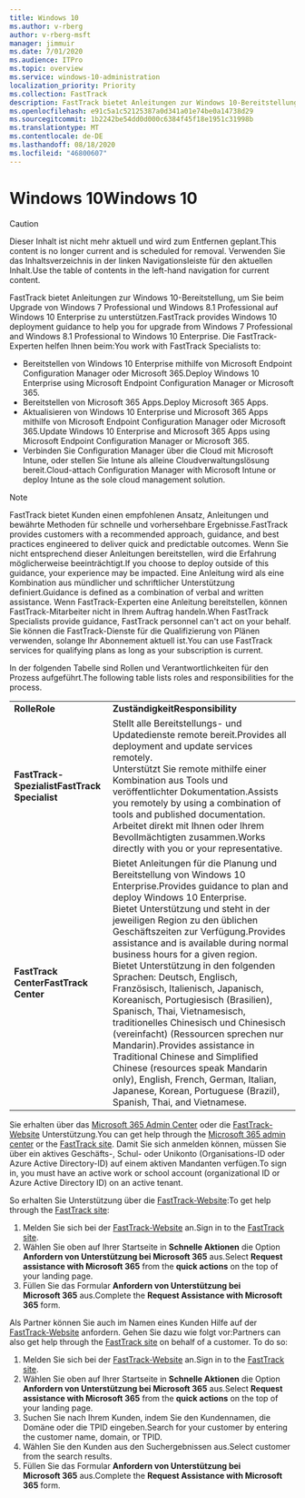 ```yaml
---
title: Windows 10
ms.author: v-rberg
author: v-rberg-msft
manager: jimmuir
ms.date: 7/01/2020
ms.audience: ITPro
ms.topic: overview
ms.service: windows-10-administration
localization_priority: Priority
ms.collection: FastTrack
description: FastTrack bietet Anleitungen zur Windows 10-Bereitstellung, um Sie beim Upgrade von Windows 7 Professional und Windows 8.1 Professional auf Windows 10 Enterprise zu unterstützen.
ms.openlocfilehash: e91c5a1c52125387a0d341a01e74be0a14738d29
ms.sourcegitcommit: 1b2242be54dd0d000c6384f45f18e1951c31998b
ms.translationtype: MT
ms.contentlocale: de-DE
ms.lasthandoff: 08/18/2020
ms.locfileid: "46800607"
---
```

# <a name="windows-10"></a><span data-ttu-id="b0a21-103">Windows 10</span><span class="sxs-lookup"><span data-stu-id="b0a21-103">Windows 10</span></span>

> [!CAUTION]
> <span data-ttu-id="b0a21-104">Dieser Inhalt ist nicht mehr aktuell und wird zum Entfernen geplant.</span><span class="sxs-lookup"><span data-stu-id="b0a21-104">This content is no longer current and is scheduled for removal.</span></span> <span data-ttu-id="b0a21-105">Verwenden Sie das Inhaltsverzeichnis in der linken Navigationsleiste für den aktuellen Inhalt.</span><span class="sxs-lookup"><span data-stu-id="b0a21-105">Use the table of contents in the left-hand navigation for current content.</span></span>

<span data-ttu-id="b0a21-106">FastTrack bietet Anleitungen zur Windows 10-Bereitstellung, um Sie beim Upgrade von Windows 7 Professional und Windows 8.1 Professional auf Windows 10 Enterprise zu unterstützen.</span><span class="sxs-lookup"><span data-stu-id="b0a21-106">FastTrack provides Windows 10 deployment guidance to help you for upgrade from Windows 7 Professional and Windows 8.1 Professional to Windows 10 Enterprise.</span></span> <span data-ttu-id="b0a21-107">Die FastTrack-Experten helfen Ihnen beim:</span><span class="sxs-lookup"><span data-stu-id="b0a21-107">You work with FastTrack Specialists to:</span></span>

- <span data-ttu-id="b0a21-108">Bereitstellen von Windows 10 Enterprise mithilfe von Microsoft Endpoint Configuration Manager oder Microsoft 365.</span><span class="sxs-lookup"><span data-stu-id="b0a21-108">Deploy Windows 10 Enterprise using Microsoft Endpoint Configuration Manager or Microsoft 365.</span></span>
- <span data-ttu-id="b0a21-109">Bereitstellen von Microsoft 365 Apps.</span><span class="sxs-lookup"><span data-stu-id="b0a21-109">Deploy Microsoft 365 Apps.</span></span> 
- <span data-ttu-id="b0a21-110">Aktualisieren von Windows 10 Enterprise und Microsoft 365 Apps mithilfe von Microsoft Endpoint Configuration Manager oder Microsoft 365.</span><span class="sxs-lookup"><span data-stu-id="b0a21-110">Update Windows 10 Enterprise and Microsoft 365 Apps using Microsoft Endpoint Configuration Manager or Microsoft 365.</span></span>
- <span data-ttu-id="b0a21-111">Verbinden Sie Configuration Manager über die Cloud mit Microsoft Intune, oder stellen Sie Intune als alleine Cloudverwaltungslösung bereit.</span><span class="sxs-lookup"><span data-stu-id="b0a21-111">Cloud-attach Configuration Manager with Microsoft Intune or deploy Intune as the sole cloud management solution.</span></span>
  
> [!NOTE]
> <span data-ttu-id="b0a21-112">FastTrack bietet Kunden einen empfohlenen Ansatz, Anleitungen und bewährte Methoden für schnelle und vorhersehbare Ergebnisse.</span><span class="sxs-lookup"><span data-stu-id="b0a21-112">FastTrack provides customers with a recommended approach, guidance, and best practices engineered to deliver quick and predictable outcomes.</span></span> <span data-ttu-id="b0a21-113">Wenn Sie nicht entsprechend dieser Anleitungen bereitstellen, wird die Erfahrung möglicherweise beeinträchtigt.</span><span class="sxs-lookup"><span data-stu-id="b0a21-113">If you choose to deploy outside of this guidance, your experience may be impacted.</span></span> <span data-ttu-id="b0a21-114">Eine Anleitung wird als eine Kombination aus mündlicher und schriftlicher Unterstützung definiert.</span><span class="sxs-lookup"><span data-stu-id="b0a21-114">Guidance is defined as a combination of verbal and written assistance.</span></span> <span data-ttu-id="b0a21-115">Wenn FastTrack-Experten eine Anleitung bereitstellen, können FastTrack-Mitarbeiter nicht in Ihrem Auftrag handeln.</span><span class="sxs-lookup"><span data-stu-id="b0a21-115">When FastTrack Specialists provide guidance, FastTrack personnel can't act on your behalf.</span></span> <span data-ttu-id="b0a21-116">Sie können die FastTrack-Dienste für die Qualifizierung von Plänen verwenden, solange Ihr Abonnement aktuell ist.</span><span class="sxs-lookup"><span data-stu-id="b0a21-116">You can use FastTrack services for qualifying plans as long as your subscription is current.</span></span>  
    
<span data-ttu-id="b0a21-117">In der folgenden Tabelle sind Rollen und Verantwortlichkeiten für den Prozess aufgeführt.</span><span class="sxs-lookup"><span data-stu-id="b0a21-117">The following table lists roles and responsibilities for the process.</span></span>

|||
|:-----|:-----|
|<span data-ttu-id="b0a21-118">**Rolle**</span><span class="sxs-lookup"><span data-stu-id="b0a21-118">**Role**</span></span> <br/> |<span data-ttu-id="b0a21-119">**Zuständigkeit**</span><span class="sxs-lookup"><span data-stu-id="b0a21-119">**Responsibility**</span></span> <br/> |
|<span data-ttu-id="b0a21-120">**FastTrack-Spezialist**</span><span class="sxs-lookup"><span data-stu-id="b0a21-120">**FastTrack Specialist**</span></span> <br/> |<span data-ttu-id="b0a21-121">Stellt alle Bereitstellungs- und Updatedienste remote bereit.</span><span class="sxs-lookup"><span data-stu-id="b0a21-121">Provides all deployment and update services remotely.</span></span>  <br/> <span data-ttu-id="b0a21-122">Unterstützt Sie remote mithilfe einer Kombination aus Tools und veröffentlichter Dokumentation.</span><span class="sxs-lookup"><span data-stu-id="b0a21-122">Assists you remotely by using a combination of tools and published documentation.</span></span> <br/> <span data-ttu-id="b0a21-123">Arbeitet direkt mit Ihnen oder Ihrem Bevollmächtigten zusammen.</span><span class="sxs-lookup"><span data-stu-id="b0a21-123">Works directly with you or your representative.</span></span>|
|<span data-ttu-id="b0a21-124">**FastTrack Center**</span><span class="sxs-lookup"><span data-stu-id="b0a21-124">**FastTrack Center**</span></span>  <br/> |<span data-ttu-id="b0a21-125">Bietet Anleitungen für die Planung und Bereitstellung von Windows 10 Enterprise.</span><span class="sxs-lookup"><span data-stu-id="b0a21-125">Provides guidance to plan and deploy Windows 10 Enterprise.</span></span>   <br/> <span data-ttu-id="b0a21-126">Bietet Unterstützung und steht in der jeweiligen Region zu den üblichen Geschäftszeiten zur Verfügung.</span><span class="sxs-lookup"><span data-stu-id="b0a21-126">Provides assistance and is available during normal business hours for a given region.</span></span> <br/> <span data-ttu-id="b0a21-127">Bietet Unterstützung in den folgenden Sprachen: Deutsch, Englisch, Französisch, Italienisch, Japanisch, Koreanisch, Portugiesisch (Brasilien), Spanisch, Thai, Vietnamesisch, traditionelles Chinesisch und Chinesisch (vereinfacht) (Ressourcen sprechen nur Mandarin).</span><span class="sxs-lookup"><span data-stu-id="b0a21-127">Provides assistance in Traditional Chinese and Simplified Chinese (resources speak Mandarin only), English, French, German, Italian, Japanese, Korean, Portuguese (Brazil), Spanish, Thai, and Vietnamese.</span></span>|
 
<span data-ttu-id="b0a21-128">Sie erhalten über das [Microsoft 365 Admin Center](https://go.microsoft.com/fwlink/?linkid=2032704) oder die [FastTrack-Website](https://go.microsoft.com/fwlink/?linkid=780698) Unterstützung.</span><span class="sxs-lookup"><span data-stu-id="b0a21-128">You can get help through the [Microsoft 365 admin center](https://go.microsoft.com/fwlink/?linkid=2032704) or the [FastTrack site](https://go.microsoft.com/fwlink/?linkid=780698).</span></span> <span data-ttu-id="b0a21-129">Damit Sie sich anmelden können, müssen Sie über ein aktives Geschäfts-, Schul- oder Unikonto (Organisations-ID oder Azure Active Directory-ID) auf einem aktiven Mandanten verfügen.</span><span class="sxs-lookup"><span data-stu-id="b0a21-129">To sign in, you must have an active work or school account (organizational ID or Azure Active Directory ID) on an active tenant.</span></span> 

<span data-ttu-id="b0a21-130">So erhalten Sie Unterstützung über die [FastTrack-Website](https://go.microsoft.com/fwlink/?linkid=780698):</span><span class="sxs-lookup"><span data-stu-id="b0a21-130">To get help through the [FastTrack site](https://go.microsoft.com/fwlink/?linkid=780698):</span></span> 
1.    <span data-ttu-id="b0a21-131">Melden Sie sich bei der [FastTrack-Website](https://go.microsoft.com/fwlink/?linkid=780698) an.</span><span class="sxs-lookup"><span data-stu-id="b0a21-131">Sign in to the [FastTrack site](https://go.microsoft.com/fwlink/?linkid=780698).</span></span> 
2.    <span data-ttu-id="b0a21-132">Wählen Sie oben auf Ihrer Startseite in **Schnelle Aktionen** die Option **Anfordern von Unterstützung bei Microsoft 365** aus.</span><span class="sxs-lookup"><span data-stu-id="b0a21-132">Select **Request assistance with Microsoft 365** from the **quick actions** on the top of your landing page.</span></span>
3.    <span data-ttu-id="b0a21-133">Füllen Sie das Formular **Anfordern von Unterstützung bei Microsoft 365** aus.</span><span class="sxs-lookup"><span data-stu-id="b0a21-133">Complete the **Request Assistance with Microsoft 365** form.</span></span>
  
<span data-ttu-id="b0a21-p105">Als Partner können Sie auch im Namen eines Kunden Hilfe auf der [FastTrack-Website](https://go.microsoft.com/fwlink/?linkid=780698) anfordern. Gehen Sie dazu wie folgt vor:</span><span class="sxs-lookup"><span data-stu-id="b0a21-p105">Partners can also get help through the [FastTrack site](https://go.microsoft.com/fwlink/?linkid=780698) on behalf of a customer. To do so:</span></span>
1.    <span data-ttu-id="b0a21-136">Melden Sie sich bei der [FastTrack-Website](https://go.microsoft.com/fwlink/?linkid=780698) an.</span><span class="sxs-lookup"><span data-stu-id="b0a21-136">Sign in to the [FastTrack site](https://go.microsoft.com/fwlink/?linkid=780698).</span></span> 
2.    <span data-ttu-id="b0a21-137">Wählen Sie oben auf Ihrer Startseite in **Schnelle Aktionen** die Option **Anfordern von Unterstützung bei Microsoft 365** aus.</span><span class="sxs-lookup"><span data-stu-id="b0a21-137">Select **Request assistance with Microsoft 365** from the **quick actions** on the top of your landing page.</span></span>
3.    <span data-ttu-id="b0a21-138">Suchen Sie nach Ihrem Kunden, indem Sie den Kundennamen, die Domäne oder die TPID eingeben.</span><span class="sxs-lookup"><span data-stu-id="b0a21-138">Search for your customer by entering the customer name, domain, or TPID.</span></span>
4.    <span data-ttu-id="b0a21-139">Wählen Sie den Kunden aus den Suchergebnissen aus.</span><span class="sxs-lookup"><span data-stu-id="b0a21-139">Select customer from the search results.</span></span>
5.    <span data-ttu-id="b0a21-140">Füllen Sie das Formular **Anfordern von Unterstützung bei Microsoft 365** aus.</span><span class="sxs-lookup"><span data-stu-id="b0a21-140">Complete the **Request Assistance with Microsoft 365** form.</span></span>
 
